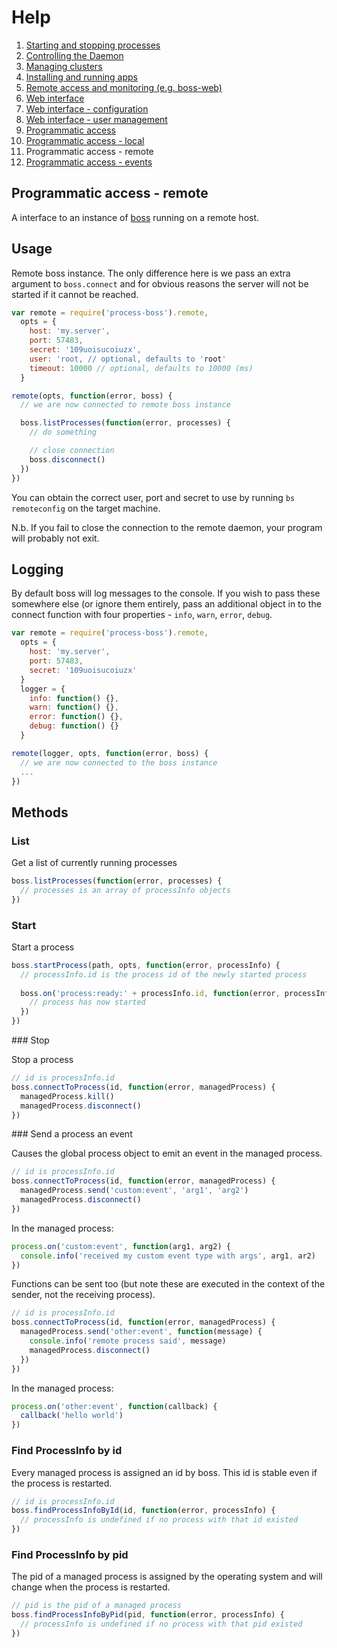 # Help

1. [Starting and stopping processes](processes.md)
1. [Controlling the Daemon](daemon.md)
1. [Managing clusters](clusters.md)
1. [Installing and running apps](apps.md)
1. [Remote access and monitoring (e.g. boss-web)](remote.md)
1. [Web interface](web.md)
1. [Web interface - configuration](web-config.md)
1. [Web interface - user management](web-users.md)
1. [Programmatic access](programmatic-access.md)
1. [Programmatic access - local](programmatic-access-local.md)
1. Programmatic access - remote
1. [Programmatic access - events](programmatic-access-events.md)

## Programmatic access - remote

A interface to an instance of [boss](http://github.com/tableflip/boss) running on a remote host.

## Usage

Remote boss instance.  The only difference here is we pass an extra argument to `boss.connect` and for obvious reasons the server will not be started if it cannot be reached.

```javascript
var remote = require('process-boss').remote,
  opts = {
    host: 'my.server',
    port: 57483,
    secret: '109uoisucoiuzx',
    user: 'root, // optional, defaults to 'root'
    timeout: 10000 // optional, defaults to 10000 (ms)
  }

remote(opts, function(error, boss) {
  // we are now connected to remote boss instance

  boss.listProcesses(function(error, processes) {
    // do something

    // close connection
    boss.disconnect()
  })
})
```

You can obtain the correct user, port and secret to use by running `bs remoteconfig` on the target machine.

N.b. If you fail to close the connection to the remote daemon, your program will probably not exit.

## Logging

By default boss will log messages to the console.  If you wish to pass these somewhere else (or ignore them entirely, pass an additional object in to the connect function with four properties - `info`, `warn`, `error`, `debug`.

```javascript
var remote = require('process-boss').remote,
  opts = {
    host: 'my.server',
    port: 57483,
    secret: '109uoisucoiuzx'
  }
  logger = {
    info: function() {},
    warn: function() {},
    error: function() {},
    debug: function() {}
  }

remote(logger, opts, function(error, boss) {
  // we are now connected to the boss instance
  ...
})
```

## Methods

### List

Get a list of currently running processes

```javascript
boss.listProcesses(function(error, processes) {
  // processes is an array of processInfo objects
})
```

### Start

Start a process

```javascript
boss.startProcess(path, opts, function(error, processInfo) {
  // processInfo.id is the process id of the newly started process
  
  boss.on('process:ready:' + processInfo.id, function(error, processInfo) {
    // process has now started
  })
})
```

### Stop

Stop a process

```javascript
// id is processInfo.id
boss.connectToProcess(id, function(error, managedProcess) {
  managedProcess.kill()
  managedProcess.disconnect()
})
```

### Send a process an event

Causes the global process object to emit an event in the managed process.

```javascript
// id is processInfo.id
boss.connectToProcess(id, function(error, managedProcess) {
  managedProcess.send('custom:event', 'arg1', 'arg2')
  managedProcess.disconnect()
})
```

In the managed process:

```javascript
process.on('custom:event', function(arg1, arg2) {
  console.info('received my custom event type with args', arg1, ar2)
})
```
  
Functions can be sent too (but note these are executed in the context of the sender, not the receiving process).

```javascript
// id is processInfo.id
boss.connectToProcess(id, function(error, managedProcess) {
  managedProcess.send('other:event', function(message) {
    console.info('remote process said', message)
    managedProcess.disconnect()
  })
})
```

In the managed process:

```javascript
process.on('other:event', function(callback) {
  callback('hello world')
})
```

### Find ProcessInfo by id

Every managed process is assigned an id by boss.  This id is stable even if the process is restarted.

```javascript
// id is processInfo.id
boss.findProcessInfoById(id, function(error, processInfo) {
  // processInfo is undefined if no process with that id existed
})
```

### Find ProcessInfo by pid

The pid of a managed process is assigned by the operating system and will change when the process is restarted.

```javascript
// pid is the pid of a managed process
boss.findProcessInfoByPid(pid, function(error, processInfo) {
  // processInfo is undefined if no process with that pid existed
})
```
